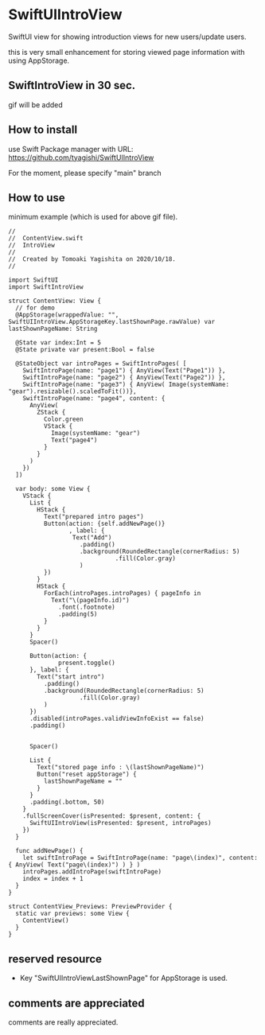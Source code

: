 # SwiftUIIntroView

SwiftUI view for showing introduction views for new users/update users.

this is very small enhancement for storing viewed page information with using AppStorage.

## SwiftIntroView in 30 sec.
gif will be added

## How to install
use Swift Package manager with URL: https://github.com/tyagishi/SwiftUIIntroView

For the moment, please specify "main" branch

## How to use
minimum example (which is used for above gif file).
~~~
//
//  ContentView.swift
//  IntroView
//
//  Created by Tomoaki Yagishita on 2020/10/18.
//

import SwiftUI
import SwiftIntroView

struct ContentView: View {
  // for demo
  @AppStorage(wrappedValue: "", SwiftUIIntroView.AppStorageKey.lastShownPage.rawValue) var lastShownPageName: String

  @State var index:Int = 5
  @State private var present:Bool = false
  
  @StateObject var introPages = SwiftIntroPages( [
    SwiftIntroPage(name: "page1") { AnyView(Text("Page1")) },
    SwiftIntroPage(name: "page2") { AnyView(Text("Page2")) },
    SwiftIntroPage(name: "page3") { AnyView( Image(systemName: "gear").resizable().scaledToFit())},
    SwiftIntroPage(name: "page4", content: {
      AnyView(
        ZStack {
          Color.green
          VStack {
            Image(systemName: "gear")
            Text("page4")
          }
        }
      )
    })
  ])

  var body: some View {
    VStack {
      List {
        HStack {
          Text("prepared intro pages")
          Button(action: {self.addNewPage()}
                 , label: {
                  Text("Add")
                    .padding()
                    .background(RoundedRectangle(cornerRadius: 5)
                              .fill(Color.gray)
                    )
          })
        }
        HStack {
          ForEach(introPages.introPages) { pageInfo in
            Text("\(pageInfo.id)")
              .font(.footnote)
              .padding(5)
          }
        }
      }
      Spacer()
      
      Button(action: {
              present.toggle()
      }, label: {
        Text("start intro")
          .padding()
          .background(RoundedRectangle(cornerRadius: 5)
                    .fill(Color.gray)
          )
      })
      .disabled(introPages.validViewInfoExist == false)
      .padding()


      Spacer()
      
      List {
        Text("stored page info : \(lastShownPageName)")
        Button("reset appStorage") {
          lastShownPageName = ""
        }
      }
      .padding(.bottom, 50)
    }
    .fullScreenCover(isPresented: $present, content: {
      SwiftUIIntroView(isPresented: $present, introPages)
    })
  }
  
  func addNewPage() {
    let swiftIntroPage = SwiftIntroPage(name: "page\(index)", content: { AnyView( Text("page\(index)") ) } )
    introPages.addIntroPage(swiftIntroPage)
    index = index + 1
  }
}

struct ContentView_Previews: PreviewProvider {
  static var previews: some View {
    ContentView()
  }
}
~~~


## reserved resource
- Key "SwiftUIIntroViewLastShownPage" for AppStorage is used.

## comments are appreciated
comments are really appreciated.

